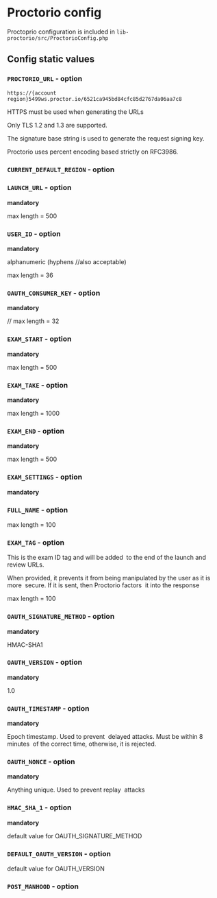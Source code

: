 # Proctorio config
Proctoprio configuration is included in `lib-proctorio/src/ProctorioConfig.php`


## Config static values

### `PROCTORIO_URL` - option
`https://{account region}5499ws.proctor.io/6521ca945bd84cfc85d2767da06aa7c8`

HTTPS must be used when generating the URLs

Only TLS 1.2 and 1.3 are supported.

The signature base string is used to generate the request signing key.

Proctorio uses percent encoding based strictly on RFC3986.

### `CURRENT_DEFAULT_REGION` - option

### `LAUNCH_URL` - option
**mandatory**

max length = 500

### `USER_ID` - option
**mandatory**

alphanumeric (hyphens    //also acceptable)

max length = 36

### `OAUTH_CONSUMER_KEY` - option
**mandatory**

// max length = 32

### `EXAM_START` - option
**mandatory**

max length = 500

### `EXAM_TAKE` - option
**mandatory**

max length = 1000

### `EXAM_END` - option
**mandatory**

max length = 500

### `EXAM_SETTINGS` - option
**mandatory**


### `FULL_NAME` - option
max length = 100

### `EXAM_TAG` - option

This is the exam ID tag and will be added  to the end of the launch and review URLs. 

When provided, it prevents it from being manipulated by the user as it is more  secure. If it is sent, 
then Proctorio factors  it into the response

max length = 100

### `OAUTH_SIGNATURE_METHOD` - option
**mandatory**

HMAC-SHA1


### `OAUTH_VERSION` - option
**mandatory**

1.0

### `OAUTH_TIMESTAMP` - option
**mandatory**

Epoch timestamp. Used to prevent  delayed attacks.
Must be within 8 minutes  of the correct time, otherwise, it is rejected. 

### `OAUTH_NONCE` - option
**mandatory**

Anything unique. Used to prevent replay  attacks 

### `HMAC_SHA_1` - option
**mandatory**

default value for OAUTH_SIGNATURE_METHOD


### `DEFAULT_OAUTH_VERSION` - option

default value for OAUTH_VERSION

### `POST_MANHOOD` - option